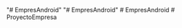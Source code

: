 "# EmpresAndroid" 
"# EmpresAndroid" 
#   E m p r e s A n d r o i d  
 #   P r o y e c t o E m p r e s a  
 
